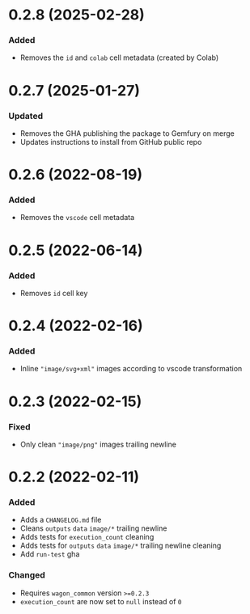 # 0.2.8 (2025-02-28)

### Added

- Removes the `id` and `colab` cell metadata (created by Colab)

# 0.2.7 (2025-01-27)

### Updated

- Removes the GHA publishing the package to Gemfury on merge
- Updates instructions to install from GitHub public repo

# 0.2.6 (2022-08-19)

### Added

- Removes the `vscode` cell metadata

# 0.2.5 (2022-06-14)

### Added

- Removes `id` cell key

# 0.2.4 (2022-02-16)

### Added

- Inline `"image/svg+xml"` images according to vscode transformation

# 0.2.3 (2022-02-15)

### Fixed

- Only clean `"image/png"` images trailing newline

# 0.2.2 (2022-02-11)

### Added

- Adds a `CHANGELOG.md` file
- Cleans `outputs` `data` `image/*` trailing newline
- Adds tests for `execution_count` cleaning
- Adds tests for `outputs` `data` `image/*` trailing newline cleaning
- Add `run-test` gha

### Changed

- Requires `wagon_common` version `>=0.2.3`
- `execution_count` are now set to `null` instead of `0`
